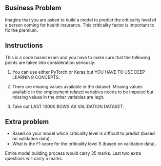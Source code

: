 Business Problem
-

Imagine that you are asked to build a model to predict the criticality level of a person coming for health insurance. This criticality factor is important to fix the premium.	
	
Instructions	
-
	
This is a code based exam and you have to make sure that the following points are taken into consideration seriously:	
	
1. You can use either PyTorch or Keras but YOU  HAVE TO USE DEEP LEARNING CONCEPTS.

2. There are missing values available in the dataset. Missing values available in the employment related variables needs to be imputed but missing values in the other variables are legit.

3. Take out LAST 10000 ROWS AS VALIDATION DATASET.

Extra problem
-
	
- Based on your model which criticality level is difficult to predict (based on validation data).
- What is the F1 score for the criticality level 5 (based on validation data).
	
	
Entire model building process would carry 35 marks. Last two extra questions will carry 5 marks.
